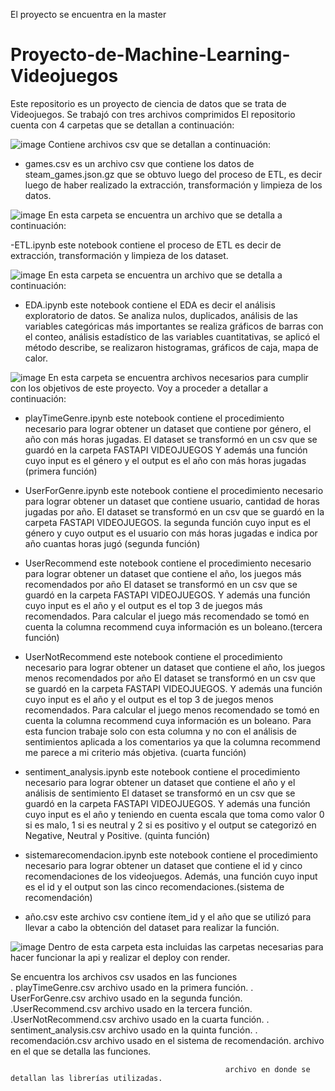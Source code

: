 El proyecto se encuentra en la master
# Proyecto-de-Machine-Learning-Videojuegos
Este repositorio es un proyecto de ciencia de datos que se trata de Videojuegos. Se trabajó con tres archivos comprimidos
El repositorio cuenta con 4 carpetas que se detallan a continuación:

 ![image](https://github.com/andreasoria2022/Proyecto-de-Machine-Learning-Videojuegos/assets/105015078/9e2b9772-fc70-43b1-b4b9-c6635cdb71b3)
Contiene archivos csv que se detallan a continuación:

-	games.csv es un archivo csv que contiene los datos de steam_games.json.gz que se obtuvo luego del proceso de ETL, es decir luego de haber realizado la extracción, transformación y limpieza de los datos.


 ![image](https://github.com/andreasoria2022/Proyecto-de-Machine-Learning-Videojuegos/assets/105015078/f7ca64ad-30c1-4795-98eb-ce3a2da73b8e)
En esta carpeta se encuentra un archivo que se detalla a continuación:

-ETL.ipynb este notebook contiene el proceso de ETL es decir de extracción, transformación y limpieza de los dataset. 


 ![image](https://github.com/andreasoria2022/Proyecto-de-Machine-Learning-Videojuegos/assets/105015078/54b43a74-61c4-4015-a723-f69fac7baebe)
En esta carpeta se encuentra un archivo que se detalla a continuación:

-	EDA.ipynb este notebook contiene el EDA es decir el análisis exploratorio de datos. Se analiza nulos, duplicados, análisis de las variables categóricas más importantes se realiza gráficos de barras con el conteo, análisis estadístico de las variables cuantitativas, se aplicó el método describe, se realizaron histogramas, gráficos de caja, mapa de calor.

 ![image](https://github.com/andreasoria2022/Proyecto-de-Machine-Learning-Videojuegos/assets/105015078/52b875ec-2e22-433c-ac2a-89755e3edbed)
En esta carpeta se encuentra archivos necesarios para cumplir con los objetivos de este proyecto. Voy a proceder a detallar a continuación:

-	playTimeGenre.ipynb este notebook contiene el procedimiento necesario para lograr obtener un dataset que contiene por género, el año con más horas jugadas. El dataset  se transformó en un csv que se guardó en la carpeta FASTAPI VIDEOJUEGOS Y además una función cuyo input es el género y el output es el año con más horas jugadas (primera función) 

-	UserForGenre.ipynb este notebook contiene el procedimiento necesario para lograr obtener un dataset que contiene usuario, cantidad de horas jugadas por año. El dataset se transformó en un csv que se guardó en la carpeta FASTAPI VIDEOJUEGOS. la segunda función cuyo input es el género y cuyo output es el usuario con más horas jugadas e indica por año cuantas horas jugó (segunda función)

-	UserRecommend este notebook contiene el procedimiento necesario para lograr obtener un dataset que contiene el año, los juegos más recomendados por año El dataset se transformó en un csv que se guardó en la carpeta FASTAPI VIDEOJUEGOS. Y además una función cuyo input es el año y el output es el top 3 de juegos más recomendados. Para calcular el juego más recomendado se tomó en cuenta la columna recommend cuya información es un boleano.(tercera función)

-	UserNotRecommend este notebook contiene el procedimiento necesario para lograr obtener un dataset que contiene el año, los juegos menos recomendados por año El dataset se transformó en un csv que se guardó en la carpeta FASTAPI VIDEOJUEGOS. Y además una función cuyo input es el año y el output es el top 3 de juegos menos recomendados. Para calcular el juego menos recomendado se tomó en cuenta la columna recommend cuya información es un boleano. Para esta funcion trabaje solo con esta columna y no con el análisis de sentimientos aplicada a los comentarios ya que la columna recommend me parece a mi criterio más objetiva. (cuarta función)


-	sentiment_analysis.ipynb este notebook contiene el procedimiento necesario para lograr obtener un dataset que contiene el año y el análisis de sentimiento El dataset se transformó en un csv que se guardó en la carpeta FASTAPI VIDEOJUEGOS. Y además una función cuyo input es el año y teniendo en cuenta escala que toma como valor 0 si es malo, 1 si es neutral y 2 si es positivo y el output se categorizó en Negative, Neutral y Positive. (quinta función)

-	sistemarecomendacion.ipynb este notebook contiene el procedimiento necesario para lograr obtener un dataset que contiene el id y cinco recomendaciones de los videojuegos. Además, una función cuyo input es el id y el output son las cinco recomendaciones.(sistema de recomendación)

-	año.csv este archivo csv contiene ítem_id y el año que se utilizó para llevar a cabo la obtención del dataset para realizar la función.




  ![image](https://github.com/andreasoria2022/Proyecto-de-Machine-Learning-Videojuegos/assets/105015078/212923c7-5a10-43ed-a50f-9850d03ba8a9)
Dentro de esta carpeta esta incluidas las carpetas necesarias para hacer funcionar la api y realizar el deploy con render. 

 Se encuentra los archivos csv  usados en las funciones                                       
                                                                   . playTimeGenre.csv archivo usado en la primera función.
				          . UserForGenre.csv archivo usado en la segunda función.
				          .UserRecommend.csv archivo usado en la tercera función.
				          .UserNotRecommend.csv archivo usado en la cuarta función.
				          . sentiment_analysis.csv archivo usado en la quinta función.
 				         . recomendación.csv archivo usado en el sistema de recomendación.
                                                    archivo en el que se detalla las funciones.

                                                    archivo en donde se detallan las librerías utilizadas.
